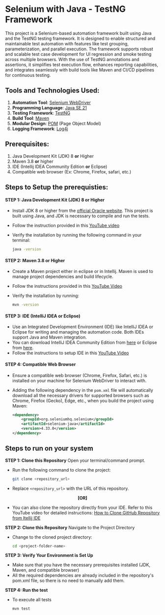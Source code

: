 # Selenium with Java - TestNG Framework
This project is a Selenium-based automation framework built using Java and the TestNG testing framework. It is designed to enable structured and maintainable test automation with features like test grouping, parameterization, and parallel execution. The framework supports robust and scalable test case development for UI regression and smoke testing across multiple browsers. With the use of TestNG annotations and assertions, it simplifies test execution flow, enhances reporting capabilities, and integrates seamlessly with build tools like Maven and CI/CD pipelines for continuous testing. 

## Tools and Technologies Used:
1. **Automation Tool**: [Selenium WebDriver](https://www.simplilearn.com/tutorials/selenium-tutorial/what-is-selenium-webdriver)
2. **Programming Language**: [Java SE 21](https://www.oracle.com/in/java/technologies/downloads/#jdk23-windows)  
3. **Testing Framework**: [TestNG](https://mvnrepository.com/artifact/io.cucumber/cucumber-testng)  
4. **Build Tool**: [Maven](https://maven.apache.org/)  
5. **Modular Design**: [POM](https://maven.apache.org/guides/introduction/introduction-to-the-pom.html) (Page Object Model)  
6. **Logging Framework**: [Log4j](https://testsigma.com/blog/log4j-selenium/) 

## Prerequisites:
1.	Java Development Kit (JDK) 8 **or** Higher
2.	Maven 3.8 **or** higher
3.	IDE (Intellij IDEA Community Edition **or** Eclipse)
4.	Compatible web browser (Ex: Chrome, Firefox, safari, etc.)

## Steps to Setup the prerequisties:
#### STEP 1: Java Development Kit (JDK) 8 **or** Higher
- Install JDK 8 or higher from the [official Oracle website](https://www.oracle.com/in/java/technologies/downloads/#jdk23-windows). This project is built using Java, and JDK is necessary to compile and run the tests.
- Follow the instruction provided in this [YouTube video](https://youtu.be/R6MoDMASwag?si=3eZOx12oEFkiDfRW)
- Verify the installation by running the following command in your terminal:
  
  ```bash
  java -version

#### STEP 2: Maven 3.8 **or** Higher
- Create a Maven project either in eclipse or in Intellij. Maven is used to manage project dependencies and build lifecycle.
- Follow the instructions provided in this [YouTube Video](https://youtu.be/i0ACQF8yX9E?si=fr01yXov68DbKqjV)
- Verify the installation by running:

  ```bash
  mvn -version

#### STEP 3:  IDE (IntelliJ IDEA or Eclipse)
- Use an Integrated Development Environment (IDE) like IntelliJ IDEA or Eclipse for writing and managing the automation code. Both IDEs support Java and Maven integration.
- You can download IntelliJ IDEA Community Edition from [here](https://www.jetbrains.com/idea/download/?section=windows) or Eclipse from [here](https://www.eclipse.org/downloads/download.php?file=/oomph/epp/2024-09/R/eclipse-inst-jre-win64.exe).
- Follow the instructions to setup IDE in this [YouTube Video](https://youtu.be/j6mLD6e75Go?si=KjORnMvATkEikUBM)

#### STEP 4: Compatible Web Browser
- Ensure a compatible web browser (Chrome, Firefox, Safari, etc.) is installed on your machine for Selenium WebDriver to interact with.
- Adding the following dependency in the `pom.xml` file will automatically download all the necessary drivers for supported browsers such as Chrome, Firefox (Gecko), Edge, etc., when you build the project using Maven:

  ```xml
  <dependency>
      <groupId>org.seleniumhq.selenium</groupId>
      <artifactId>selenium-java</artifactId>
      <version>4.33.0</version>
  </dependency>

## Steps to run on your system
**STEP 1: Clone this Repository**
Open your terminal/command prompt.
   - Run the following command to clone the project:
     ```bash
     git clone <repository_url>
     ```
   - Replace `<repository_url>` with the URL of this repository.

<p align="center"><b>[OR]</b></p>

- You can also clone the repository directly from your IDE. Refer to this YouTube video for detailed instructions: [How to Clone GitHub Repository from Itellij IDE](https://youtu.be/ILSQeAOK0gs?si=HXYv52tv5ONPwcEP)

**STEP 2: Clone this Repository**
Navigate to the Project Directory
- Change to the cloned project directory:
     ```bash
     cd <project-folder-name>
     ```
**STEP 3: Verify Your Environment is Set Up**  
 - Make sure that you have the necessary prerequisites installed (JDK, Maven, and compatible browser)
 - All the required dependencies are already included in the repository's pom.xml file, so there is no need to manually add them.

**STEP 4: Run the test**  
 - To execute all tests
     ```bash
     mvn test

